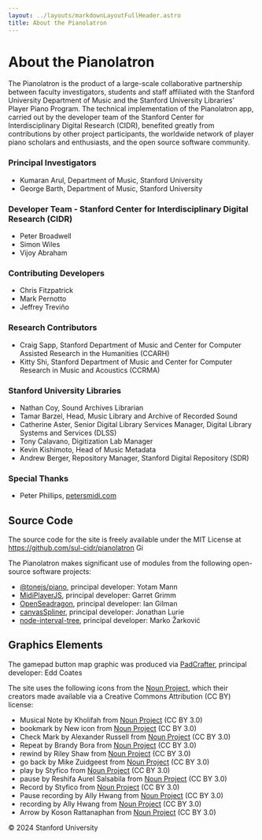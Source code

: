 ```yaml
---
layout: ../layouts/markdownLayoutFullHeader.astro
title: About the Pianolatron
---
```


# About the Pianolatron

The Pianolatron is the product of a large-scale collaborative partnership between faculty investigators, students and staff affiliated with the Stanford University Department of Music and the Stanford University Libraries' Player Piano Program. The technical implementation of the Pianolatron app, carried out by the developer team of the Stanford Center for Interdisciplinary Digital Research (CIDR), benefited greatly from contributions by other project participants, the worldwide network of player piano scholars and enthusiasts, and the open source software community.

### Principal Investigators

- Kumaran Arul, Department of Music, Stanford University
- George Barth, Department of Music, Stanford University

### Developer Team - Stanford Center for Interdisciplinary Digital Research (CIDR)

- Peter Broadwell
- Simon Wiles
- Vijoy Abraham

### Contributing Developers

- Chris Fitzpatrick
- Mark Pernotto
- Jeffrey Treviño

### Research Contributors

- Craig Sapp, Stanford Department of Music and Center for Computer Assisted Research in the Humanities (CCARH)
- Kitty Shi, Stanford Department of Music and Center for Computer Research in Music and Acoustics (CCRMA)

### Stanford University Libraries

- Nathan Coy, Sound Archives Librarian
- Tamar Barzel, Head, Music Library and Archive of Recorded Sound
- Catherine Aster, Senior Digital Library Services Manager, Digital Library Systems and Services (DLSS)
- Tony Calavano, Digitization Lab Manager
- Kevin Kishimoto, Head of Music Metadata
- Andrew Berger, Repository Manager, Stanford Digital Repository (SDR)

### Special Thanks

- Peter Phillips, [petersmidi.com](https://www.petersmidi.com)

## Source Code

The source code for the site is freely available under the MIT License at https://github.com/sul-cidr/pianolatron <a href="https://github.com/sul-cidr/pianolatron" target="_blank" rel="noopener"><img src="/github-mark.svg" height="14" width="14" alt="Github" /></a>

The Pianolatron makes significant use of modules from the following open-source software projects:

- [@tonejs/piano](https://github.com/tambien/Piano), principal developer: Yotam Mann
- [MidiPlayerJS](https://github.com/grimmdude/MidiPlayerJS), principal developer: Garret Grimm
- [OpenSeadragon](https://github.com/openseadragon/openseadragon), principal developer: Ian Gilman
- [canvasSpliner](https://github.com/jonathanlurie/canvasSpliner), principal developer: Jonathan Lurie
- [node-interval-tree](https://github.com/ShieldBattery/node-interval-tree), principal developer: Marko Žarković

## Graphics Elements

The gamepad button map graphic was produced via [PadCrafter](https://www.padcrafter.com), principal developer: Edd Coates

The site uses the following icons from the [Noun Project](https://thenounproject.com/), which their creators made available via a Creative Commons Attribution (CC BY) license:

- Musical Note by Kholifah from <a href="https://thenounproject.com/browse/icons/term/musical-note/" target="_blank" title="Musical Note Icons">Noun Project</a> (CC BY 3.0)
- bookmark by New icon from <a href="https://thenounproject.com/browse/icons/term/bookmark/" target="_blank" title="bookmark Icons">Noun Project</a> (CC BY 3.0)
- Check Mark by Alexander Russell from <a href="https://thenounproject.com/browse/icons/term/check-mark/" target="_blank" title="Check Mark Icons">Noun Project</a> (CC BY 3.0)
- Repeat by Brandy Bora from <a href="https://thenounproject.com/browse/icons/term/repeat/" target="_blank" title="Repeat Icons">Noun Project</a> (CC BY 3.0)
- rewind by Riley Shaw from <a href="https://thenounproject.com/browse/icons/term/rewind/" target="_blank" title="rewind Icons">Noun Project</a> (CC BY 3.0)
- go back by Mike Zuidgeest from <a href="https://thenounproject.com/browse/icons/term/go-back/" target="_blank" title="go back Icons">Noun Project</a> (CC BY 3.0)
- play by Styfico from <a href="https://thenounproject.com/browse/icons/term/play/" target="_blank" title="play Icons">Noun Project</a> (CC BY 3.0)
- pause by Reshifa Aurel Salsabila from <a href="https://thenounproject.com/browse/icons/term/pause/" target="_blank" title="pause Icons">Noun Project</a> (CC BY 3.0)
- Record by Styfico from <a href="https://thenounproject.com/browse/icons/term/record/" target="_blank" title="Record Icons">Noun Project</a> (CC BY 3.0)
- Pause recording by Ally Hwang from <a href="https://thenounproject.com/browse/icons/term/pause-recording/" target="_blank" title="Pause recording Icons">Noun Project</a> (CC BY 3.0)
- recording by Ally Hwang from <a href="https://thenounproject.com/browse/icons/term/recording/" target="_blank" title="recording Icons">Noun Project</a> (CC BY 3.0)
- Arrow by Koson Rattanaphan from <a href="https://thenounproject.com/browse/icons/term/arrow/" target="_blank" title="Arrow Icons">Noun Project</a> (CC BY 3.0)

© 2024 Stanford University
